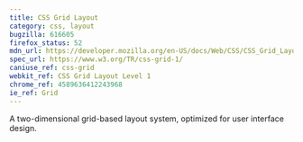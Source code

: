 ```yaml
---
title: CSS Grid Layout
category: css, layout
bugzilla: 616605
firefox_status: 52
mdn_url: https://developer.mozilla.org/en-US/docs/Web/CSS/CSS_Grid_Layout
spec_url: https://www.w3.org/TR/css-grid-1/
caniuse_ref: css-grid
webkit_ref: CSS Grid Layout Level 1
chrome_ref: 4589636412243968
ie_ref: Grid
---
```


A two-dimensional grid-based layout system, optimized for user interface design.
